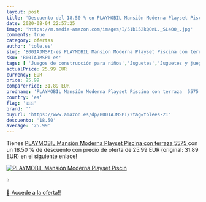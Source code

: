 ```yaml
---
layout: post
title: 'Descuento del 18.50 % en PLAYMOBIL Mansión Moderna Playset Piscin'
date: 2020-08-04 22:57:25
image: 'https://m.media-amazon.com/images/I/51b152kQOnL._SL400_.jpg'
comments: true
category: ofertas
author: 'tole.es'
slug: 'B00IAJMSPI-es PLAYMOBIL Mansión Moderna Playset Piscina con terraza 5575'
sku: 'B00IAJMSPI-es'
tags: [ 'Juegos de construcción para niños','Juguetes','Juguetes y juegos','playmobil', ]
actualPrice: 25.99 EUR
currency: EUR
price: 25.99
comparePrice: 31.89 EUR
prodname: 'PLAYMOBIL Mansión Moderna Playset Piscina con terraza  5575 '
country: 'es'
flag: '🇪🇸'
brand: ''
buyurl: 'https://www.amazon.es/dp/B00IAJMSPI/?tag=tolees-21'
descuento: '18.50'
average: '25.99'
---
```


Tienes [PLAYMOBIL Mansión Moderna Playset Piscina con terraza  5575 ](https://www.amazon.es/dp/B00IAJMSPI/?tag=tolees-21) con un 18.50 % de descuento con precio de oferta de 25.99 EUR (original: 31.89 EUR) en el siguiente enlace!

[![PLAYMOBIL Mansión Moderna Playset Piscin](https://m.media-amazon.com/images/I/51b152kQOnL._SL400_.jpg)](https://www.amazon.es/dp/B00IAJMSPI/?tag=tolees-21)

ℹ️:


[🛒 Accede a la oferta!!](https://www.amazon.es/dp/B00IAJMSPI/?tag=tolees-21)
